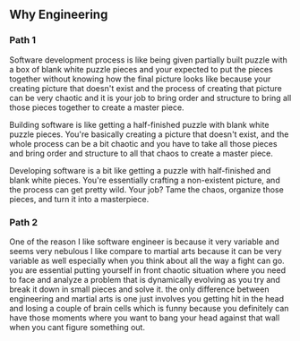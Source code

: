
## Why Engineering  

### Path 1

  
Software development process is like being given partially built puzzle with a box of blank white puzzle pieces and your expected to put the pieces together without knowing how the final picture looks like because your creating picture that doesn't exist and the process of creating that picture can be very chaotic and it is your job to bring order and structure to bring all those pieces together to create a master piece.


Building software is like getting a half-finished puzzle with blank white puzzle pieces. You're basically creating a picture that doesn't exist, and the whole process can be a bit chaotic and you have to take all those pieces and bring order and structure to all that chaos to create a master piece.



Developing software is a bit like getting a puzzle with half-finished and blank white pieces. You're essentially crafting a non-existent picture, and the process can get pretty wild. Your job? Tame the chaos, organize those pieces, and turn it into a masterpiece.



### Path 2

One of the reason I like software engineer is because it very variable and seems very nebulous I like compare to martial arts because it can be very variable as well especially when you think about all the way a fight can go. you are essential putting yourself in front chaotic situation where you need to face and analyze a problem that is dynamically evolving as you try and break it down in small pieces and solve it. the only difference between engineering and martial arts is one just involves you getting hit in the head and losing a couple of brain cells which is funny because you definitely can have those moments where you want to bang your head against that wall when you cant figure something out.








